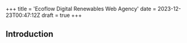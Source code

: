 +++
title = 'Ecoflow Digital Renewables Web Agency'
date = 2023-12-23T00:47:12Z
draft = true
+++

## Introduction
